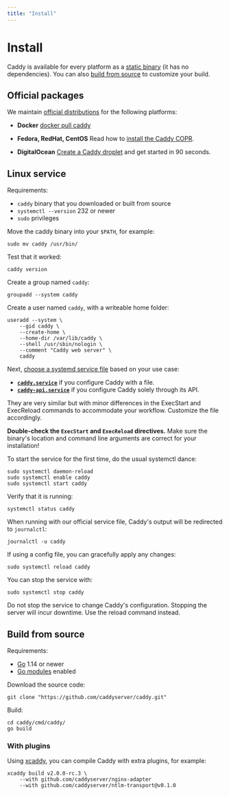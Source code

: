 ```yaml
---
title: "Install"
---
```


# Install

Caddy is available for every platform as a [static binary](https://github.com/caddyserver/caddy/releases) (it has no dependencies). You can also [build from source](#build-from-source) to customize your build.


## Official packages

We maintain [official distributions](https://github.com/caddyserver/dist) for the following platforms:

- **Docker**
[docker pull caddy](https://hub.docker.com/_/caddy)

- **Fedora, RedHat, CentOS**
Read how to [install the Caddy COPR](https://copr.fedorainfracloud.org/coprs/g/caddy/caddy/).

- **DigitalOcean**
[Create a Caddy droplet](https://marketplace.digitalocean.com/apps/caddy) and get started in 90 seconds.



## Linux service

Requirements:

- `caddy` binary that you downloaded or built from source
- `systemctl --version` 232 or newer
- `sudo` privileges

Move the caddy binary into your `$PATH`, for example:
<pre><code class="cmd bash">sudo mv caddy /usr/bin/</code></pre>

Test that it worked:
<pre><code class="cmd bash">caddy version</code></pre>

Create a group named `caddy`:
<pre><code class="cmd bash">groupadd --system caddy</code></pre>

Create a user named `caddy`, with a writeable home folder:
<pre><code class="cmd bash">useradd --system \
	--gid caddy \
	--create-home \
	--home-dir /var/lib/caddy \
	--shell /usr/sbin/nologin \
	--comment "Caddy web server" \
	caddy</code></pre>

Next, [choose a systemd service file](https://github.com/caddyserver/dist/blob/master/init) based on your use case:

- [**`caddy.service`**](https://github.com/caddyserver/dist/blob/master/init/caddy.service) if you configure Caddy with a file.
- [**`caddy-api.service`**](https://github.com/caddyserver/dist/blob/master/init/caddy-api.service) if you configure Caddy solely through its API.

They are very similar but with minor differences in the ExecStart and ExecReload commands to accommodate your workflow. Customize the file accordingly.

**Double-check the `ExecStart` and `ExecReload` directives.** Make sure the binary's location and command line arguments are correct for your installation!

To start the service for the first time, do the usual systemctl dance:

<pre><code class="cmd"><span class="bash">sudo systemctl daemon-reload</span>
<span class="bash">sudo systemctl enable caddy</span>
<span class="bash">sudo systemctl start caddy</span></code></pre>

Verify that it is running:
<pre><code class="cmd bash">systemctl status caddy</code></pre>

When running with our official service file, Caddy's output will be redirected to `journalctl`:
<pre><code class="cmd bash">journalctl -u caddy</code></pre>

If using a config file, you can gracefully apply any changes:
<pre><code class="cmd bash">sudo systemctl reload caddy</code></pre>

You can stop the service with:
<pre><code class="cmd bash">sudo systemctl stop caddy</code></pre>

<aside class="advice">
	Do not stop the service to change Caddy's configuration. Stopping the server will incur downtime. Use the reload command instead.
</aside>

## Build from source

Requirements:

- [Go](https://golang.org/dl) 1.14 or newer
- [Go modules](https://github.com/golang/go/wiki/Modules) enabled

Download the source code:

<pre><code class="cmd bash">git clone "https://github.com/caddyserver/caddy.git"</code></pre>

Build:

<pre><code class="cmd"><span class="bash">cd caddy/cmd/caddy/</span>
<span class="bash">go build</span></code></pre>


### With plugins

Using [xcaddy](https://github.com/caddyserver/xcaddy), you can compile Caddy with extra plugins, for example:

<pre><code class="cmd bash">xcaddy build v2.0.0-rc.3 \
    --with github.com/caddyserver/nginx-adapter
	--with github.com/caddyserver/ntlm-transport@v0.1.0</code></pre>